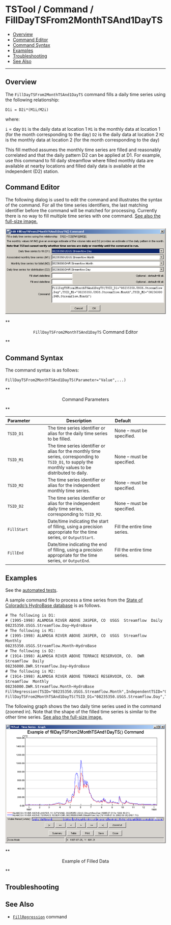 # TSTool / Command / FillDayTSFrom2MonthTSAnd1DayTS #

* [Overview](#overview)
* [Command Editor](#command-editor)
* [Command Syntax](#command-syntax)
* [Examples](#examples)
* [Troubleshooting](#troubleshooting)
* [See Also](#see-also)

-------------------------

## Overview ##

The `FillDayTSFrom2MonthTSAnd1DayTS` command fills a daily time series using the following relationship:
	
```
D1i = D2i*(M1i/M2i)
```

where:
	
`i` = day
`D1` is the daily data at location 1
`M1` is the monthly data at location 1 (for the month corresponding to the day)
`D2` is the daily data at location 2
`M2` is the monthly data at location 2 (for the month corresponding to the day)
	
This fill method assumes the monthly time series are filled and reasonably
correlated and that the daily pattern D2 can be applied at D1.
For example, use this command to fill daily streamflow where filled
monthly data are available at nearby locations and filled daily data is available at the independent (D2) station. 

## Command Editor ##

The following dialog is used to edit the command and illustrates the syntax of the command.
For all the time series identifiers, the last matching identifier before the command will be matched for processing.
Currently there is no way to fill multiple time series with one command.
<a href="../FillDayTSFrom2MonthTSAnd1DayTS.png">See also the full-size image.</a>

![FillDayTSFrom2MonthTSAnd1DayTS](FillDayTSFrom2MonthTSAnd1DayTS.png)

**<p style="text-align: center;">
`FillDayTSFrom2MonthTSAnd1DayTS` Command Editor
</p>**

## Command Syntax ##

The command syntax is as follows:

```text
FillDayTSFrom2MonthTSAnd1DayTS(Parameter="Value",...)
```
**<p style="text-align: center;">
Command Parameters
</p>**

|**Parameter**&nbsp;&nbsp;&nbsp;&nbsp;&nbsp;&nbsp;&nbsp;&nbsp;&nbsp;&nbsp;&nbsp;|**Description**|**Default**&nbsp;&nbsp;&nbsp;&nbsp;&nbsp;&nbsp;&nbsp;&nbsp;&nbsp;&nbsp;&nbsp;&nbsp;&nbsp;&nbsp;&nbsp;&nbsp;&nbsp;&nbsp;&nbsp;&nbsp;&nbsp;&nbsp;&nbsp;&nbsp;&nbsp;&nbsp;&nbsp;|
|--------------|-----------------|-----------------|
|`TSID_D1`|The time series identifier or alias for the daily time series to be filled.|None – must be specified.|
|`TSID_M1`|The time series identifier or alias for the monthly time series, corresponding to `TSID_D1`, to supply the monthly values to be distributed to daily.|None – must be specified.|
|`TSID_M2`|The time series identifier or alias for the independent monthly time series.|None – must be specified.|
|`TSID_D2`|The time series identifier or alias for the independent daily time series, corresponding to `TSID_M2`.|None – must be specified.|
|`FillStart`|Date/time indicating the start of filling, using a precision appropriate for the time series, or `OutputStart`.|Fill the entire time series.|
|`FillEnd`|Date/time indicating the end of filling, using a precision appropriate for the time series, or `OutputEnd`.|Fill the entire time series.|

## Examples ##

See the [automated tests](https://github.com/OpenWaterFoundation/cdss-app-tstool-test/tree/master/test/regression/commands/general/FillDayTSFrom2MonthTSAnd1DayTS).

A sample command file to process a time series from the [State of Colorado’s HydroBase database](../../datastore-ref/CO-HydroBase/CO-HydroBase)
is as follows.

```text
# The following is D1:
# (1995-1998) ALAMOSA RIVER ABOVE JASPER, CO  USGS  Streamflow  Daily
08235350.USGS.Streamflow.Day~HydroBase
# The following is M1:
# (1995-1998) ALAMOSA RIVER ABOVE JASPER, CO  USGS  Streamflow  Monthly
08235350.USGS.Streamflow.Month~HydroBase
# The following is D2:
# (1914-1998) ALAMOSA RIVER ABOVE TERRACE RESERVOIR, CO.  DWR  Streamflow  Daily
08236000.DWR.Streamflow.Day~HydroBase
# The following is M2:
# (1914-1998) ALAMOSA RIVER ABOVE TERRACE RESERVOIR, CO.  DWR  Streamflow  Monthly
08236000.DWR.Streamflow.Month~HydroBase
FillRegression(TSID="08235350.USGS.Streamflow.Month",IndependentTSID="08236000.DWR.Streamflow.Month",NumberOfEquations=OneEquation,Transformation=Linear)
FillDayTSFrom2MonthTSAnd1DayTS(TSID_D1="08235350.USGS.Streamflow.Day",TSID_M1="08235350.USGS.Streamflow.Month",TSID_M2="08236000.DWR.Streamflow.Month",TSID_D2="08236000.DWR.Streamflow.Day")
```
The following graph shows the two daily time series used in the command (zoomed in).
Note that the shape of the filled time series is similar to the other time series.
<a href="../FillDayTSFrom2MonthTSAnd1DayTS_Graph.png">See also the full-size image.</a>

![FillDayTSFrom2MonthTSAnd1DayTS_Graph](FillDayTSFrom2MonthTSAnd1DayTS_Graph.png)

**<p style="text-align: center;">
Example of Filled Data
</p>**

## Troubleshooting ##

## See Also ##

* [`FillRegression`](../FillRegression/FillRegression) command
